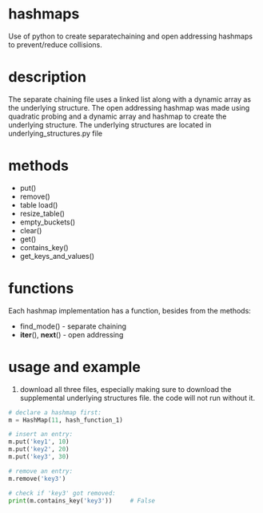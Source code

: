 # hashmaps
Use of python to create separatechaining and open addressing hashmaps to prevent/reduce collisions.

# description 
The separate chaining file uses a linked list along with a dynamic array as the underlying structure. 
The open addressing hashmap was made using quadratic probing and a dynamic array and hashmap to create the underlying structure. 
The underlying structures are located in underlying_structures.py file

# methods
* put()
* remove()
* table load()
* resize_table()
* empty_buckets()
* clear()
* get()
* contains_key()
* get_keys_and_values()

# functions
Each hashmap implementation has a function, besides from the methods:
* find_mode() - separate chaining
* __iter__(), __next__() - open addressing

# usage and example
1. download all three files, especially making sure to download the supplemental underlying structures file. the code will not run without it. 

```python
# declare a hashmap first:
m = HashMap(11, hash_function_1)

# insert an entry:
m.put('key1', 10)
m.put('key2', 20)
m.put('key3', 30)

# remove an entry:
m.remove('key3')

# check if 'key3' got removed:
print(m.contains_key('key3'))     # False

```

